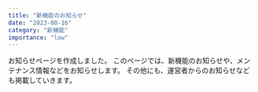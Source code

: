```yaml
---
title: "新機能のお知らせ"
date: "2023-08-16"
category: "新機能"
importance: "low"
---
```


お知らせページを作成しました。
このページでは、新機能のお知らせや、メンテナンス情報などをお知らせします。
その他にも、運営者からのお知らせなども掲載していきます。
